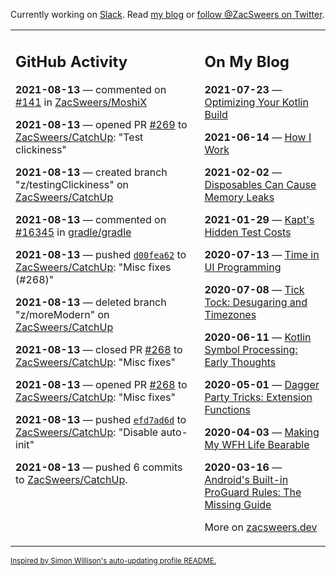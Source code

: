 Currently working on [Slack](https://slack.com/). Read [my blog](https://zacsweers.dev/) or [follow @ZacSweers on Twitter](https://twitter.com/ZacSweers).

<table><tr><td valign="top" width="60%">

## GitHub Activity
<!-- githubActivity starts -->
**2021-08-13** — commented on [#141](https://github.com/ZacSweers/MoshiX/issues/141#issuecomment-898794452) in [ZacSweers/MoshiX](https://api.github.com/repos/ZacSweers/MoshiX)

**2021-08-13** — opened PR [#269](https://api.github.com/repos/ZacSweers/CatchUp/pulls/269) to [ZacSweers/CatchUp](https://api.github.com/repos/ZacSweers/CatchUp): "Test clickiness"

**2021-08-13** — created branch "z/testingClickiness" on [ZacSweers/CatchUp](https://api.github.com/repos/ZacSweers/CatchUp)

**2021-08-13** — commented on [#16345](https://github.com/gradle/gradle/issues/16345#issuecomment-898771762) in [gradle/gradle](https://api.github.com/repos/gradle/gradle)

**2021-08-13** — pushed [`d00fea62`](https://github.com/ZacSweers/CatchUp/commit/d00fea626c847c575b3fe3d854824fa803dd430b) to [ZacSweers/CatchUp](https://api.github.com/repos/ZacSweers/CatchUp): "Misc fixes (#268)"

**2021-08-13** — deleted branch "z/moreModern" on [ZacSweers/CatchUp](https://api.github.com/repos/ZacSweers/CatchUp)

**2021-08-13** — closed PR [#268](https://api.github.com/repos/ZacSweers/CatchUp/pulls/268) to [ZacSweers/CatchUp](https://api.github.com/repos/ZacSweers/CatchUp): "Misc fixes"

**2021-08-13** — opened PR [#268](https://api.github.com/repos/ZacSweers/CatchUp/pulls/268) to [ZacSweers/CatchUp](https://api.github.com/repos/ZacSweers/CatchUp): "Misc fixes"

**2021-08-13** — pushed [`efd7ad6d`](https://github.com/ZacSweers/CatchUp/commit/efd7ad6d3ab2a203cf12543dbd844097c9193c3e) to [ZacSweers/CatchUp](https://api.github.com/repos/ZacSweers/CatchUp): "Disable auto-init"

**2021-08-13** — pushed 6 commits to [ZacSweers/CatchUp](https://api.github.com/repos/ZacSweers/CatchUp).
<!-- githubActivity ends -->
</td><td valign="top" width="40%">

## On My Blog
<!-- blog starts -->
**2021-07-23** — [Optimizing Your Kotlin Build](https://www.zacsweers.dev/optimizing-your-kotlin-build/)

**2021-06-14** — [How I Work](https://www.zacsweers.dev/how-i-work/)

**2021-02-02** — [Disposables Can Cause Memory Leaks](https://www.zacsweers.dev/disposables-can-cause-memory-leaks/)

**2021-01-29** — [Kapt's Hidden Test Costs](https://www.zacsweers.dev/kapts-hidden-test-costs/)

**2020-07-13** — [Time in UI Programming](https://www.zacsweers.dev/time-in-ui/)

**2020-07-08** — [Tick Tock: Desugaring and Timezones](https://www.zacsweers.dev/ticktock-desugaring-timezones/)

**2020-06-11** — [Kotlin Symbol Processing: Early Thoughts](https://www.zacsweers.dev/kotlin-symbol-processor-early-thoughts/)

**2020-05-01** — [Dagger Party Tricks: Extension Functions](https://www.zacsweers.dev/dagger-party-tricks-extension-functions/)

**2020-04-03** — [Making My WFH Life Bearable](https://www.zacsweers.dev/making-wfh-life-bearable/)

**2020-03-16** — [Android's Built-in ProGuard Rules: The Missing Guide](https://www.zacsweers.dev/android-proguard-rules/)
<!-- blog ends -->
More on [zacsweers.dev](https://zacsweers.dev/)
</td></tr></table>

<sub><a href="https://simonwillison.net/2020/Jul/10/self-updating-profile-readme/">Inspired by Simon Willison's auto-updating profile README.</a></sub>